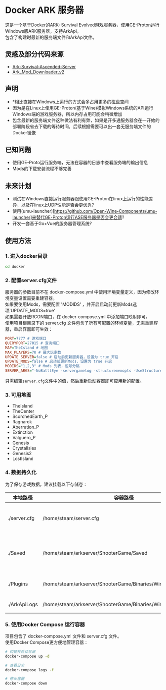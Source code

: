 # Docker ARK 服务器

这是一个基于Docker的ARK: Survival Evolved游戏服务器，使用GE-Proton运行Windows版ARK服务器，支持ArkApi。  
包含了构建时最新的服务端文件和ArkApi文件。

## 灵感及部分代码来源
- [Ark-Survival-Ascended-Server](https://github.com/Acekorneya/Ark-Survival-Ascended-Server)
- [Ark_Mod_Downloader_v2](https://github.com/CobraColin/Ark_Mod_Downloader_v2)

## 声明
- *相比直接在Windows上运行的方式会多占用更多的磁盘空间
- 因为是在Linux上使用GE-Proton(基于Wine)模拟Windows系统的API运行Windows端的游戏服务器，所以内存占用可能会稍微增加
- 包含最新的服务端文件这种做法有利有弊，如果是开多通服务器会在一开始的部署阶段省去下载的等待时间，后续根据需要可以出一套无服务端文件的Docker镜像

## 已知问题
- 使用GE-Proto运行服务端，无法在容器的日志中查看服务端的输出信息
- Mods的下载安装流程不够完善

## 未来计划
- 测试在Windows直接运行服务器跟使用GE-Proton在linux上运行的性能差异，以及在linux上UDP性能是否会更优秀?
- 使用(umu-launcher)[https://github.com/Open-Wine-Components/umu-launcher]来替代GE-Proton运行ASE服务器是否会更合适?
- 开发一套基于Go+Vue的服务器管理系统?

## 使用方法

### 1. 进入docker目录
```bash
cd docker
```

### 2. 配置server.cfg文件

服务器的参数目前不在 docker-compose.yml 中使用环境变量定义，因为修改环境变量设置需要重建容器。  
如果要使用Mods，需要配置 'MODIDS' ，并开启启动前更新Mods选项'UPDATE_MODS=true'  
如果需要开放RCON端口，在 docker-compose.yml 中添加端口映射即可。  
使用项目根目录下的 server.cfg 文件包含了所有可配置的环境变量，无需重建容器，重启容器即可生效：

```ini
PORT=7777 # 游戏端口
QUERYPORT=27015 # 查询端口
MAP=TheIsland # 地图
MAX_PLAYERS=70 # 最大玩家数
UPDATE_SERVER=false # 启动前更新服务器，设置为 true 开启
UPDATE_MODS=false # 启动前更新Mods，设置为 true 开启
MODIDS="1,2,3" # Mods 列表，逗号分隔
SERVER_ARGS="-NoBattlEye -servergamelog -structurememopts -UseStructureStasisGrid -SecureSendArKPayload -UseItemDupeCheck -UseSecureSpawnRules -nosteamclient -game -server -log -MinimumTimeBetweenInventoryRetrieval=3600 -newsaveformat -usestore" # 服务器启动参数
```

只需编辑`server.cfg`文件中的值，然后重新启动容器即可应用新的配置。

### 3. 可用地图

- TheIsland
- TheCenter
- ScorchedEarth_P
- Ragnarok
- Aberration_P
- Extinction
- Valguero_P
- Genesis
- CrystalIsles
- Genesis2
- LostIsland

### 4. 数据持久化

为了保存游戏数据，建议挂载以下存储卷：

| 本地路径 | 容器路径 | 说明 |
|---------|---------|------|
| ./server.cfg | /home/steam/server.cfg | *必须，配置服务器启动参数的文件 |
| ./Saved | /home/steam/arkserver/ShooterGame/Saved | 服务器保存文件，包含Configs、Logs、SavedArks |
| ./Plugins | /home/steam/arkserver/ShooterGame/Binaries/Win64/ArkApi/Plugins | ArkApi 插件文件存放位置 |
| ./ArkApiLogs | /home/steam/arkserver/ShooterGame/Binaries/Win64/logs | ArkApi 的日志文件 |

### 5. 使用Docker Compose 运行容器

项目包含了 docker-compose.yml 文件和 server.cfg 文件。  
使用Docker Compose更方便地管理容器：

```bash
# 构建并启动容器
docker-compose up -d

# 查看日志
docker-compose logs -f

# 停止容器
docker-compose down
```